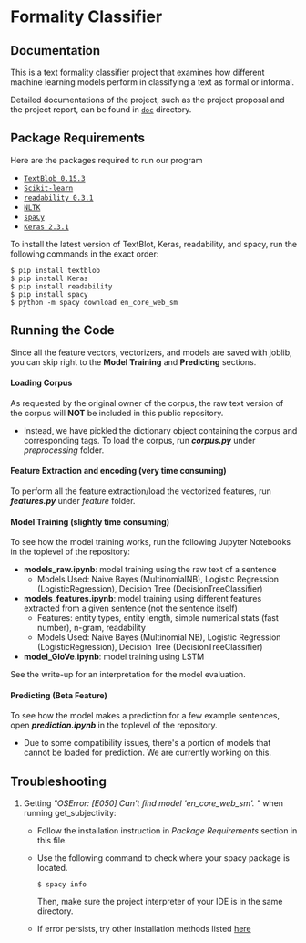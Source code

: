 # Formality Classifier

## Documentation

This is a text formality classifier project that examines how different machine learning models perform in classifying a text as formal or informal. 

Detailed documentations of the project, such as the project proposal and the project report, can be found in [`doc`](doc) directory. 

## Package Requirements

Here are the packages required to run our program

- [`TextBlob 0.15.3`](https://textblob.readthedocs.io/en/dev/)
- [`Scikit-learn`](https://scikit-learn.org/stable/)
- [`readability 0.3.1`](https://pypi.org/project/readability/)
- [`NLTK`](https://www.nltk.org)
- [`spaCy`](https://spacy.io)
- [`Keras 2.3.1`](https://keras.io)

To install the latest version of TextBlot, Keras, readability, and spacy, run the following commands in the exact order:

```
$ pip install textblob
$ pip install Keras
$ pip install readability
$ pip install spacy
$ python -m spacy download en_core_web_sm
```



## Running the Code

Since all the feature vectors, vectorizers, and models are saved with joblib, you can skip right to the **Model Training** and **Predicting** sections. 

#### Loading Corpus

As requested by the original owner of the corpus, the raw text version of the corpus will **NOT** be included in this public repository. 

- Instead, we have pickled the dictionary object containing the corpus and corresponding tags. To load the corpus, run ***corpus.py*** under *preprocessing* folder.

#### Feature Extraction and encoding (very time consuming)

To perform all the feature extraction/load the vectorized features, run ***features.py*** under *feature* folder. 

#### Model Training (slightly time consuming)

To see how the model training works, run the following Jupyter Notebooks in the toplevel of the repository:

- **models_raw.ipynb**: model training using the raw text of a sentence
  - Models Used: Naive Bayes (MultinomialNB), Logistic Regression (LogisticRegression), Decision Tree (DecisionTreeClassifier) 
- **models_features.ipynb**: model training using different features extracted from a given sentence (not the sentence itself)
  - Features: entity types, entity length, simple numerical stats (fast number), n-gram, readability
  - Models Used: Naive Bayes (Multinomial NB), Logistic Regression (LogisticRegression), Decision Tree (DecisionTreeClassifier) 
- **model_GloVe.ipynb**: model training using LSTM

See the write-up for an interpretation for the model evaluation. 

#### Predicting (Beta Feature)

To see how the model makes a prediction for a few example sentences, open ***prediction.ipynb*** in the toplevel of the repository. 

- Due to some compatibility issues, there's a portion of models that cannot be loaded for prediction. We are currently working on this. 



## Troubleshooting

1. Getting *"OSError: [E050] Can't find model 'en_core_web_sm'. "* when running get_subjectivity:

   - Follow the installation instruction in *Package Requirements* section in this file. 

   - Use the following command to check where your spacy package is located. 

     ```$ spacy info```

     Then, make sure the project interpreter of your IDE is in the same directory. 

   - If error persists, try other installation methods listed [here](https://stackoverflow.com/questions/49964028/spacy-oserror-cant-find-model-en)

   